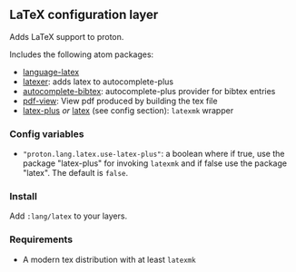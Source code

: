 ## LaTeX configuration layer

Adds LaTeX support to proton.

Includes the following atom packages:

- [language-latex](https://github.com/area/language-latex)
- [latexer](https://atom.io/packages/latexer): adds latex to autocomplete-plus
- [autocomplete-bibtex](https://atom.io/packages/autocomplete-bibtex): autocomplete-plus provider for bibtex entries
- [pdf-view](https://atom.io/packages/pdf-view): View pdf produced by building the tex file
- [latex-plus](https://atom.io/packages/latex-plus) _or_ [latex](https://github.com/thomasjo/atom-latex) (see config section): `latexmk` wrapper

### Config variables

- `"proton.lang.latex.use-latex-plus"`: a boolean where if true, use the package "latex-plus" for invoking `latexmk` and if false use the package "latex". The default is `false`.

### Install

Add `:lang/latex` to your layers.

### Requirements

- A modern tex distribution with at least `latexmk`
